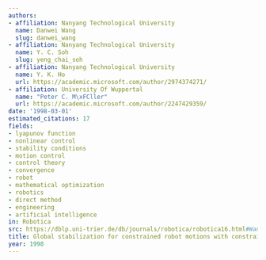 ```yaml
---
authors:
- affiliation: Nanyang Technological University
  name: Danwei Wang
  slug: danwei_wang
- affiliation: Nanyang Technological University
  name: Y. C. Soh
  slug: yeng_chai_soh
- affiliation: Nanyang Technological University
  name: Y. K. Ho
  url: https://academic.microsoft.com/author/2974374271/
- affiliation: University Of Wuppertal
  name: "Peter C. M\xFCller"
  url: https://academic.microsoft.com/author/2247429359/
date: '1998-03-01'
estimated_citations: 17
fields:
- lyapunov function
- nonlinear control
- stability conditions
- motion control
- control theory
- convergence
- robot
- mathematical optimization
- robotics
- direct method
- engineering
- artificial intelligence
in: Robotica
src: https://dblp.uni-trier.de/db/journals/robotica/robotica16.html#WangSHM98
title: Global stabilization for constrained robot motions with constraint uncertainties
year: 1998
---
```

